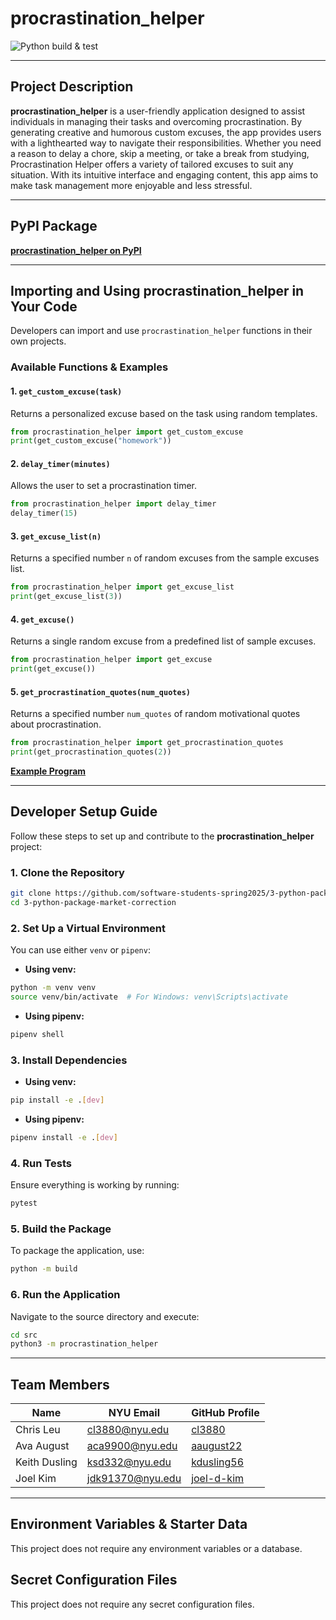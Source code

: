 # procrastination_helper

![Python build & test](https://github.com/software-students-spring2025/3-python-package-market-correction/actions/workflows/build.yaml/badge.svg)

---

## Project Description

**procrastination_helper** is a user-friendly application designed to assist individuals in managing their tasks and overcoming procrastination. By generating creative and humorous custom excuses, the app provides users with a lighthearted way to navigate their responsibilities. Whether you need a reason to delay a chore, skip a meeting, or take a break from studying, Procrastination Helper offers a variety of tailored excuses to suit any situation. With its intuitive interface and engaging content, this app aims to make task management more enjoyable and less stressful.

---

## PyPI Package

**[procrastination_helper on PyPI](https://pypi.org/project/procrastination-helper/0.1.0/)**

---

## Importing and Using procrastination_helper in Your Code

Developers can import and use `procrastination_helper` functions in their own projects.

### Available Functions & Examples

#### 1. `get_custom_excuse(task)`
Returns a personalized excuse based on the task using random templates.

```python
from procrastination_helper import get_custom_excuse
print(get_custom_excuse("homework"))
```

#### 2. `delay_timer(minutes)`
Allows the user to set a procrastination timer.

```python
from procrastination_helper import delay_timer
delay_timer(15)
```

#### 3. `get_excuse_list(n)`
Returns a specified number `n` of random excuses from the sample excuses list.

```python
from procrastination_helper import get_excuse_list
print(get_excuse_list(3))
```

#### 4. `get_excuse()`
Returns a single random excuse from a predefined list of sample excuses.

```python
from procrastination_helper import get_excuse
print(get_excuse())
```

#### 5. `get_procrastination_quotes(num_quotes)`
Returns a specified number `num_quotes` of random motivational quotes about procrastination.

```python
from procrastination_helper import get_procrastination_quotes
print(get_procrastination_quotes(2))
```

**[Example Program](./example.py)**

---

## Developer Setup Guide

Follow these steps to set up and contribute to the **procrastination_helper** project:

### 1. Clone the Repository
```bash
git clone https://github.com/software-students-spring2025/3-python-package-market-correction.git
cd 3-python-package-market-correction
```

### 2. Set Up a Virtual Environment

You can use either `venv` or `pipenv`:

- **Using venv:**
```bash
python -m venv venv
source venv/bin/activate  # For Windows: venv\Scripts\activate
```

- **Using pipenv:**
```bash
pipenv shell
```

### 3. Install Dependencies

- **Using venv:**
```bash
pip install -e .[dev]
```

- **Using pipenv:**
```bash
pipenv install -e .[dev]
```

### 4. Run Tests

Ensure everything is working by running:
```bash
pytest
```

### 5. Build the Package

To package the application, use:
```bash
python -m build
```

### 6. Run the Application

Navigate to the source directory and execute:
```bash
cd src
python3 -m procrastination_helper
```

---

## Team Members

| Name           | NYU Email           | GitHub Profile                                           |
|----------------|---------------------|----------------------------------------------------------|
| Chris Leu      | cl3880@nyu.edu      | [cl3880](https://github.com/cl3880)                      |
| Ava August     | aca9900@nyu.edu     | [aaugust22](https://github.com/aaugust22)                |
| Keith Dusling  | ksd332@nyu.edu      | [kdusling56](https://github.com/kdusling56)              |
| Joel Kim       | jdk91370@nyu.edu    | [joel-d-kim](https://github.com/joel-d-kim)              |

---

## Environment Variables & Starter Data
This project does not require any environment variables or a database.

## Secret Configuration Files
This project does not require any secret configuration files.


